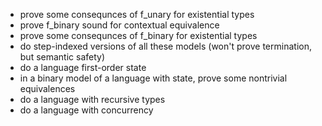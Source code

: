 - prove some consequnces of f_unary for existential types
- prove f_binary sound for contextual equivalence
- prove some consequnces of f_binary for existential types
- do step-indexed versions of all these models (won't prove termination, but semantic safety)
- do a language first-order state
- in a binary model of a language with state, prove some nontrivial equivalences
- do a language with recursive types
- do a language with concurrency
